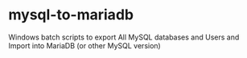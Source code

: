 # mysql-to-mariadb
Windows batch scripts to export All MySQL databases and Users and Import into MariaDB (or other MySQL version)
